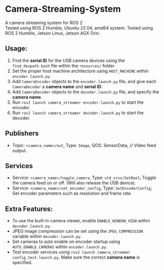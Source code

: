 # Camera-Streaming-System
A camera streaming system for ROS 2
<br>
Tested using ROS 2 Humble, Ubuntu 22.04, amd64 system.
Tested using ROS 2 Humble, Jetson Linux, Jetson AGX Orin.

## Usage:
1. Find the **serial ID** for the USB camera devices using the `find_devpath.bash` file within the `resources/` folder.
2. Set the proper host machine architecture using `HOST_MACHINE` within `encoder.launch.py`.
3. Add `CameraEncoder` objects to the `encoder.launch.py` file, and give each `CameraDecoder` a **camera name** and **serial ID**.
4. Add `CameraDecoder` objects to the `decoder.launch.py` file, and specify the **camera name**.
5. Run `ros2 launch camera_streamer encoder.launch.py` to start the encoder.
6. Run `ros2 launch camera_streamer decoder.launch.py` to start the decoder.

## Publishers
- Topic: `<camera_name>/out`, Type: `Image`, QOS: SensorData, // Video feed output.
## Services
- Service: `<camera_name>/toggle_camera`, Type: `std_srvs/SetBool`; Toggle the camera feed on or off. (Will also release the USB device).
- Service: `<camera_name>/set_encoder_config`, Type: `SetEncoderConfig`; Set encoder parameters such as resolution and frame rate.

## Extra Features:
- To use the built-in camera viewer, enable `ENABLE_WINDOW_VIEW` within `decoder.launch.py`.
- JPEG image compression can be set using the `JPEG_COMPRESSION` variable within `decoder.launch.py`.
- Set cameras to auto enable on encoder startup using `AUTO_ENABLE_CAMERAS` within `encoder.launch.py`.
- Test encoder services using `ros2 launch camera_streamer config_test.launch.py`. Make sure the correct **camera name** is specified.
